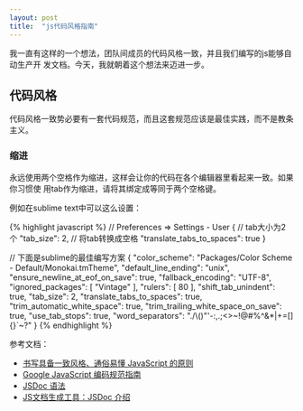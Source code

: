 ```yaml
---
layout: post
title:  "js代码风格指南"
---
```


我一直有这样的一个想法，团队间成员的代码风格一致，并且我们编写的js能够自动生产开
发文档。今天，我就朝着这个想法来迈进一步。

## 代码风格

代码风格一致势必要有一套代码规范，而且这套规范应该是最佳实践，而不是教条主义。

### 缩进

永远使用两个空格作为缩进，这样会让你的代码在各个编辑器里看起来一致。如果你习惯使
用tab作为缩进，请将其绑定成等同于两个空格键。

例如在sublime text中可以这么设置：

{% highlight javascript %}
// Preferences => Settings - User
{
  // tab大小为2个
  "tab_size": 2,
  // 将tab转换成空格
  "translate_tabs_to_spaces": true
}

// 下面是sublime的最佳编写方案
{
  "color_scheme": "Packages/Color Scheme - Default/Monokai.tmTheme",
  "default_line_ending": "unix",
  "ensure_newline_at_eof_on_save": true,
  "fallback_encoding": "UTF-8",
  "ignored_packages":
  [
    "Vintage"
  ],
  "rulers":
  [
    80
  ],
  "shift_tab_unindent": true,
  "tab_size": 2,
  "translate_tabs_to_spaces": true,
  "trim_automatic_white_space": true,
  "trim_trailing_white_space_on_save": true,
  "use_tab_stops": true,
  "word_separators": "./\\()\"'-:,.;<>~!@#%^&*|+=[]{}`~?"
}
{% endhighlight %}




参考文档：
- [书写具备一致风格、通俗易懂 JavaScript 的原则](https://github.com/rwaldron/idiomatic.js/tree/master/translations/zh_CN)
- [Google JavaScript 编码规范指南](http://alloyteam.github.io/JX/doc/specification/google-javascript.xml)
- [JSDoc 语法](http://usejsdoc.org/)
- [JS文档生成工具：JSDoc 介绍](http://www.jianshu.com/p/6c49e2a0cebe)


